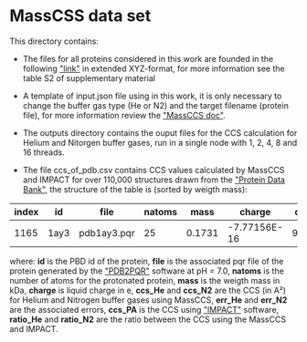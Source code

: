 # MassCSS data set

This directory contains:

* The files for all proteins considered in this work are founded in the following ["link"](https://drive.google.com/file/d/1NYWqjpee3eDW_63tvzY9bVBhLHLGi3jX/view?usp=share_link) in extended XYZ-format, for more information see the table S2 of supplementary material

* A template of input.json file using in this work, it is only necessary to change the buffer gas type (He or N2) and the target filename (protein file), for more information review the ["MassCCS doc"](https://massccs.readthedocs.io/en/latest/).

* The outputs directory contains the ouput files for the CCS calculation for Helium and Nitorgen buffer gases, run in a single node with 1, 2, 4, 8 and 16 threads.

* The file ccs_of_pdb.csv contains CCS values calculated by MassCCS and IMPACT for over 110,000 structures drawn from the ["Protein Data Bank"](https://www.rcsb.org), the structure of the table is (sorted by weigth mass): 

| index | id | file |	natoms | mass | charge | ccs_He | err_He | ccs_N2 | err_N2 | ccs_PA | ratio_He | ratio_N2 |
| --- | --- | --- | --- | --- | --- | --- | --- | --- | --- | --- | --- | --- |
| 1165 | 1ay3 | pdb1ay3.pqr |	25 | 0.1731 | -7.77156E-16 | 90.4027 | 4.26514 | 141.957 | 2.5643 |	82.9363 | 1.09002 | 1.71163 |

where: **id** is the PBD id of the protein, **file** is the associated pqr file of the protein generated by the ["PDB2PQR"](https://github.com/Electrostatics/pdb2pqr) software at pH = 7.0, **natoms** is the number of atoms for the protonated protein, **mass** is the weigth mass in kDa, **charge** is liquid charge in e, **ccs_He** and **ccs_N2** are the CCS (in A²) for Helium and Nitrogen buffer gases using MassCCS, **err_He** and **err_N2** are the associated errors, **ccs_PA** is the CCS using ["IMPACT"](https://process.innovation.ox.ac.uk/software/p/10126c/(impact---commercial-use-only)/1) software, **ratio_He** and **ratio_N2** are the ratio between the CCS using the MassCCS and IMPACT.

